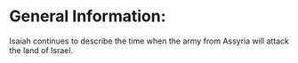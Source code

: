 # General Information:

Isaiah continues to describe the time when the army from Assyria will attack the land of Israel.